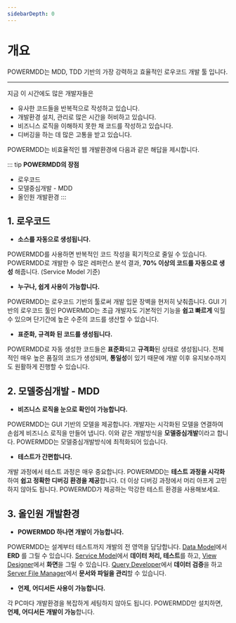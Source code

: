 ```yaml
---
sidebarDepth: 0
---
```

# 개요

POWERMDD는 MDD, TDD 기반의 가장 강력하고 효율적인 로우코드 개발 툴 입니다.

---

지금 이 시간에도 많은 개발자들은

- 유사한 코드들을 반복적으로 작성하고 있습니다.
- 개발환경 설치, 관리로 많은 시간을 허비하고 있습니다. 
- 비즈니스 로직을 이해하지 못한 채 코드를 작성하고 있습니다.     
- 디버깅을 하는 데 많은 고통을 받고 있습니다.    
   
POWERMDD는 비효율적인 웹 개발환경에 다음과 같은 해답을 제시합니다.   

::: tip <Badge type="tip" text="Remark" vertical="middle" /> <b> POWERMDD의 장점 </b>
- 로우코드
- 모델중심개발 - MDD 
- 올인원 개발환경 
:::

## 1. 로우코드

- <b>소스를 자동으로 생성됩니다. </b>

POWERMDD를 사용하면 반복적인 코드 작성을 획기적으로 줄일 수 있습니다.
POWERMDD로 개발한 수 많은 레퍼런스 분석 결과, <b>70% 이상의 코드를 자동으로 생성</b> 해줍니다. (Service Model 기준)

- <b>누구나, 쉽게 사용이 가능합니다.</b>

POWERMDD는 로우코드 기반의 툴로써 개발 입문 장벽을 현저히 낮춰줍니다.
GUI 기반의 로우코드 툴인 POWERMDD는 초급 개발자도 기본적인 기능을 <b>쉽고 빠르게</b> 익힐 수 있으며 단기간에 높은 수준의 코드를 생산할 수 있습니다.

- <b>표준화, 규격화 된 코드를 생성됩니다.</b>

POWERMDD로 자동 생성한 코드들은 <b>표준화</b>되고 <b>규격화</b>된 상태로 생성됩니다.
전체적인 매우 높은 품질의 코드가 생성되며, <b>통일성</b>이 있기 때문에 개발 이후 유지보수까지도 원활하게 진행할 수 있습니다.

## 2. 모델중심개발 - MDD

- <b> 비즈니스 로직을 눈으로 확인이 가능합니다. </b>

POWERMDD는 GUI 기반의 모델을 제공합니다.
개발자는 시각화된 모델을 연결하여 손쉽게 비즈니스 로직을 만들어 냅니다.
이와 같은 개발방식을 <b>모델중심개발</b>이라고 합니다. POWERMDD는 모델중심개발방식에 최적화되어 있습니다.

- <b> 테스트가 간편합니다. </b>

개발 과정에서 테스트 과정은 매우 중요합니다. POWERMDD는 <b>테스트 과정을 시각화</b>하여 <b>쉽고 정확한 디버깅 환경을 제공</b>합니다. 
더 이상 디버깅 과정에서 머리 아프게 고민하지 않아도 됩니다. POWERMDD가 제공하는 막강한 테스트 환경을 사용해보세요.

## 3. 올인원 개발환경

- <b> POWERMDD 하나면 개발이 가능합니다. </b>

POWERMDD는 설계부터 테스트까지 개발의 전 영역을 담당합니다. [Data Model](/documentation/documentation/data-model)에서 <b>ERD</b> 를 그릴 수 있습니다. [Service Model](/documentation/documentation/service-model)에서 <b>데이터 처리, 테스트</b>를 하고, [View Designer](/documentation/documentation/view-designer)에서 <b>화면</b>을 그릴 수 있습니다. [Query Developer](/documentation/documentation/query-developer)에서 <b>데이터 검증</b>을 하고 [Server File Manager](/documentation/documentation/server-file-manager)에서 <b>문서와 파일을 관리</b>할 수 있습니다.

- <b> 언제, 어디서든 사용이 가능합니다. </b>

각 PC마다 개발환경을 복잡하게 세팅하지 않아도 됩니다. POWERMDD만 설치하면, <b>언제, 어디서든 개발이 가능</b>합니다. 


<style type='text/css'>
  [class*="boxBorder"] { border: 1px solid #bbb; }
  [class="font20"] { font-size: 20px }
  [class*="font18"] { font-size: 18px }
  [class="boxB"] { background: #6a8bad3b;padding:10px;border-radius: 4px; }
  [class="spanBtn"] { border: 1px solid #bbb; border-radius: 4px;padding: 3px;background:white; color:dimgrey; }
  [class="spanBtnG"] { border: 1px solid #bbb; border-radius: 4px;padding: 3px;color:forestgreen; background:white;  }
  [class="spanEx"] { color: #00a4ff; }
  [class="fontB"] { color: rgb(106, 139, 173); font-size:18px }
</style>